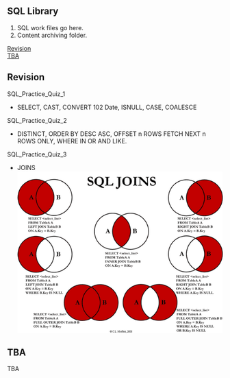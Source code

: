 <!-- FAQ Section Starts -->
## SQL Library
1. SQL work files go here.
2. Content archiving folder.

<!-- Add link to the sections -->
[Revision](#Revision) <br>
[TBA](#TBA) <br>

<!-- FAQ Section Ends -->


<!-- Revision Section Starts -->
## Revision
SQL_Practice_Quiz_1
* SELECT, CAST, CONVERT 102 Date, ISNULL, CASE, COALESCE

SQL_Practice_Quiz_2
* DISTINCT, ORDER BY DESC ASC, OFFSET n ROWS FETCH NEXT n ROWS ONLY, WHERE IN OR AND LIKE.

SQL_Practice_Quiz_3
* JOINS
![alt text](https://raw.githubusercontent.com/mommafish/BCG_Rise/main/SQL_Library/Screenshot%20Notes/JOINS%20Functions.png)
<!-- Revision Section Ends -->


<!-- TBA Section Starts -->
## TBA
TBA
<!-- TBA Section Ends -->